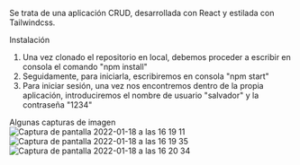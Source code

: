 Se trata de una aplicación CRUD, desarrollada con React y estilada con Tailwindcss.

Instalación
1. Una vez clonado el repositorio en local, debemos proceder a escribir en consola el comando "npm install"
2. Seguidamente, para iniciarla, escribiremos en consola "npm start"
3. Para iniciar sesión, una vez nos encontremos dentro de la propia aplicación, introduciremos el nombre de usuario "salvador" y la contraseña "1234"

Algunas capturas de imagen
![Captura de pantalla 2022-01-18 a las 16 19 11](https://user-images.githubusercontent.com/90695378/149965768-c68527d4-fc0b-4792-a228-6d5df5587586.png)
![Captura de pantalla 2022-01-18 a las 16 19 35](https://user-images.githubusercontent.com/90695378/149965826-9f473221-642e-4093-a9ae-62faa2ed8860.png)
![Captura de pantalla 2022-01-18 a las 16 20 34](https://user-images.githubusercontent.com/90695378/149965848-cbcb4546-4d1d-47c5-a2b3-5b41329270e9.png)
